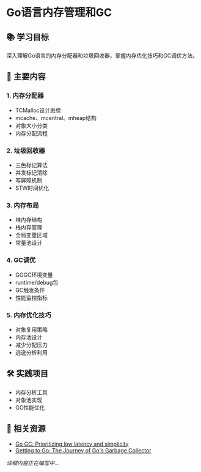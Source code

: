 # Go语言内存管理和GC

## 📚 学习目标
深入理解Go语言的内存分配器和垃圾回收器，掌握内存优化技巧和GC调优方法。

## 🎯 主要内容

### 1. 内存分配器
- TCMalloc设计思想
- mcache、mcentral、mheap结构
- 对象大小分类
- 内存分配流程

### 2. 垃圾回收器
- 三色标记算法
- 并发标记清除
- 写屏障机制
- STW时间优化

### 3. 内存布局
- 堆内存结构
- 栈内存管理
- 全局变量区域
- 常量池设计

### 4. GC调优
- GOGC环境变量
- runtime/debug包
- GC触发条件
- 性能监控指标

### 5. 内存优化技巧
- 对象复用策略
- 内存池设计
- 减少分配压力
- 逃逸分析利用

## 🛠️ 实践项目
- 内存分析工具
- 对象池实现
- GC性能优化

## 📖 相关资源
- [Go GC: Prioritizing low latency and simplicity](https://blog.golang.org/ismmkeynote)
- [Getting to Go: The Journey of Go's Garbage Collector](https://blog.golang.org/ismmkeynote)

*详细内容正在编写中...*
